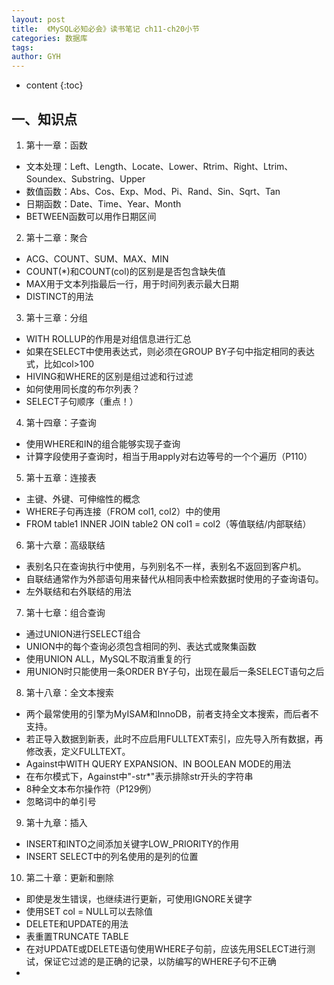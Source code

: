 ```yaml
---
layout: post
title:  《MySQL必知必会》读书笔记 ch11-ch20小节
categories: 数据库
tags: 
author: GYH
---
```


* content
{:toc}

## 一、知识点

1. 第十一章：函数
- 文本处理：Left、Length、Locate、Lower、Rtrim、Right、Ltrim、Soundex、Substring、Upper
- 数值函数：Abs、Cos、Exp、Mod、Pi、Rand、Sin、Sqrt、Tan
- 日期函数：Date、Time、Year、Month
- BETWEEN函数可以用作日期区间
2. 第十二章：聚合
- ACG、COUNT、SUM、MAX、MIN
- COUNT(*)和COUNT(col)的区别是是否包含缺失值
- MAX用于文本列指最后一行，用于时间列表示最大日期
- DISTINCT的用法
3. 第十三章：分组
- WITH ROLLUP的作用是对组信息进行汇总
- 如果在SELECT中使用表达式，则必须在GROUP BY子句中指定相同的表达式，比如col>100
- HIVING和WHERE的区别是组过滤和行过滤
- 如何使用同长度的布尔列表？
- SELECT子句顺序（重点！）
4. 第十四章：子查询
- 使用WHERE和IN的组合能够实现子查询
- 计算字段使用子查询时，相当于用apply对右边等号的一个个遍历（P110）
5. 第十五章：连接表
- 主键、外键、可伸缩性的概念
- WHERE子句再连接（FROM col1, col2）中的使用
- FROM table1 INNER JOIN table2 ON col1 = col2（等值联结/内部联结）
6. 第十六章：高级联结
- 表别名只在查询执行中使用，与列别名不一样，表别名不返回到客户机。
- 自联结通常作为外部语句用来替代从相同表中检索数据时使用的子查询语句。
- 左外联结和右外联结的用法
7. 第十七章：组合查询
- 通过UNION进行SELECT组合
- UNION中的每个查询必须包含相同的列、表达式或聚集函数
- 使用UNION ALL，MySQL不取消重复的行
- 用UNION时只能使用一条ORDER BY子句，出现在最后一条SELECT语句之后
8. 第十八章：全文本搜索
- 两个最常使用的引擎为MyISAM和InnoDB，前者支持全文本搜索，而后者不支持。
- 若正导入数据到新表，此时不应启用FULLTEXT索引，应先导入所有数据，再修改表，定义FULLTEXT。
- Against中WITH QUERY EXPANSION、IN BOOLEAN MODE的用法
- 在布尔模式下，Against中"-str*"表示排除str开头的字符串
- 8种全文本布尔操作符（P129例）
- 忽略词中的单引号
9. 第十九章：插入
- INSERT和INTO之间添加关键字LOW_PRIORITY的作用
- INSERT SELECT中的列名使用的是列的位置
10. 第二十章：更新和删除
- 即使是发生错误，也继续进行更新，可使用IGNORE关键字
- 使用SET col = NULL可以去除值
- DELETE和UPDATE的用法
- 表重置TRUNCATE TABLE
- 在对UPDATE或DELETE语句使用WHERE子句前，应该先用SELECT进行测试，保证它过滤的是正确的记录，以防编写的WHERE子句不正确
- 